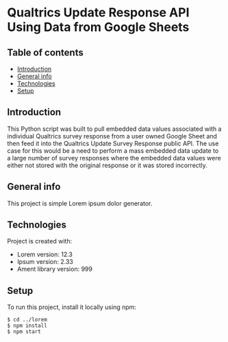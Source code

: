 # Qualtrics Update Response API Using Data from Google Sheets

## Table of contents
* [Introduction](#introduction)
* [General info](#general-info)
* [Technologies](#technologies)
* [Setup](#setup)

## Introduction

This Python script was built to pull embedded data values associated with a individual Qualtrics survey response from a
user owned Google Sheet and then feed it into the Qualtrics Update Survey Response public API. The use case for this would 
be a need to perform a mass embedded data update to a large number of survey responses where the embedded data values were either not stored with the original response or it was stored incorrectly.

## General info
This project is simple Lorem ipsum dolor generator.
	
## Technologies
Project is created with:
* Lorem version: 12.3
* Ipsum version: 2.33
* Ament library version: 999
	
## Setup
To run this project, install it locally using npm:

```
$ cd ../lorem
$ npm install
$ npm start